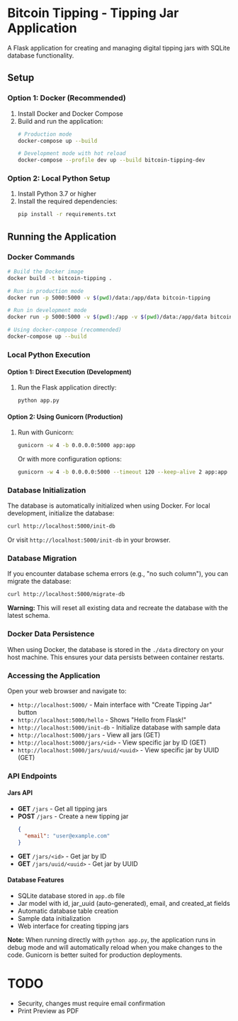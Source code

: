 # Bitcoin Tipping - Tipping Jar Application

A Flask application for creating and managing digital tipping jars with SQLite database functionality.

## Setup

### Option 1: Docker (Recommended)

1. Install Docker and Docker Compose
2. Build and run the application:
   ```bash
   # Production mode
   docker-compose up --build
   
   # Development mode with hot reload
   docker-compose --profile dev up --build bitcoin-tipping-dev
   ```

### Option 2: Local Python Setup

1. Install Python 3.7 or higher
2. Install the required dependencies:
   ```bash
   pip install -r requirements.txt
   ```

## Running the Application

### Docker Commands

```bash
# Build the Docker image
docker build -t bitcoin-tipping .

# Run in production mode
docker run -p 5000:5000 -v $(pwd)/data:/app/data bitcoin-tipping

# Run in development mode
docker run -p 5000:5000 -v $(pwd):/app -v $(pwd)/data:/app/data bitcoin-tipping python app.py

# Using docker-compose (recommended)
docker-compose up --build
```

### Local Python Execution

#### Option 1: Direct Execution (Development)
1. Run the Flask application directly:
   ```bash
   python app.py
   ```

#### Option 2: Using Gunicorn (Production)
1. Run with Gunicorn:
   ```bash
   gunicorn -w 4 -b 0.0.0.0:5000 app:app
   ```

   Or with more configuration options:
   ```bash
   gunicorn -w 4 -b 0.0.0.0:5000 --timeout 120 --keep-alive 2 app:app
   ```

### Database Initialization
The database is automatically initialized when using Docker. For local development, initialize the database:
```bash
curl http://localhost:5000/init-db
```

Or visit `http://localhost:5000/init-db` in your browser.

### Database Migration
If you encounter database schema errors (e.g., "no such column"), you can migrate the database:
```bash
curl http://localhost:5000/migrate-db
```

**Warning:** This will reset all existing data and recreate the database with the latest schema.

### Docker Data Persistence
When using Docker, the database is stored in the `./data` directory on your host machine. This ensures your data persists between container restarts.

### Accessing the Application
Open your web browser and navigate to:
- `http://localhost:5000/` - Main interface with "Create Tipping Jar" button
- `http://localhost:5000/hello` - Shows "Hello from Flask!"
- `http://localhost:5000/init-db` - Initialize database with sample data
- `http://localhost:5000/jars` - View all jars (GET)
- `http://localhost:5000/jars/<id>` - View specific jar by ID (GET)
- `http://localhost:5000/jars/uuid/<uuid>` - View specific jar by UUID (GET)

### API Endpoints

#### Jars API
- **GET** `/jars` - Get all tipping jars
- **POST** `/jars` - Create a new tipping jar
  ```json
  {
    "email": "user@example.com"
  }
  ```
- **GET** `/jars/<id>` - Get jar by ID
- **GET** `/jars/uuid/<uuid>` - Get jar by UUID

#### Database Features
- SQLite database stored in `app.db` file
- Jar model with id, jar_uuid (auto-generated), email, and created_at fields
- Automatic database table creation
- Sample data initialization
- Web interface for creating tipping jars

**Note:** When running directly with `python app.py`, the application runs in debug mode and will automatically reload when you make changes to the code. Gunicorn is better suited for production deployments.


# TODO
* Security, changes must require email confirmation
* Print Preview as PDF